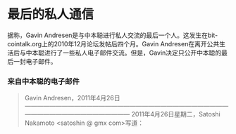 # 最后的私人通信

据称，Gavin Andresen是与中本聪进行私人交流的最后一个人。这发生在bit-cointalk.org上的2010年12月论坛发帖后四个月。Gavin Andresen在离开公共生活后与中本聪进行了一些私人电子邮件交流。但是，Gavin决定只公开中本聪的最后一封电子邮件。

### 来自中本聪的电子邮件

> Gavin Andresen，2011年4月26日
> ——————————————————————————————————————————————————
2011年4月26日星期二，Satoshi Nakamoto <satoshin @ gmx com>写道：





